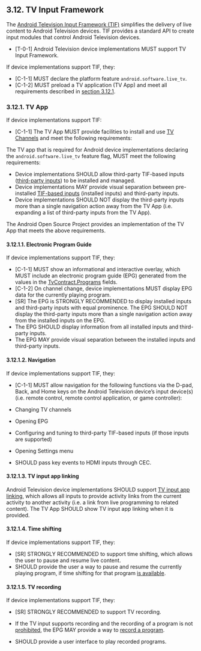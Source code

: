 ## 3.12\. TV Input Framework

The [Android Television Input Framework (TIF)](
http://source.android.com/devices/tv/index.html) simplifies the delivery of live
content to Android Television devices. TIF provides a standard API to create
input modules that control Android Television devices.

*    [T-0-1] Android Television device implementations MUST support TV Input
Framework.

If device implementations support TIF, they:

*    [C-1-1] MUST declare the platform feature `android.software.live_tv`.
*    [C-1-2] MUST preload a TV application (TV App) and meet all requirements
     described in [section 3.12.1](#3_12_tv-input-framework).


### 3.12.1\. TV App

If device implementations support TIF:

*    [C-1-1] The TV App MUST provide facilities to install and use [TV Channels](
http://developer.android.com/reference/android/media/tv/TvContract.Channels.html)
and meet the following requirements:

The TV app that is required for Android device implementations declaring the
`android.software.live_tv` feature flag, MUST meet the following requirements:

*   Device implementations SHOULD allow third-party TIF-based inputs
    ([third-party inputs](
    https://source.android.com/devices/tv/index.html#third-party_input_example))
    to be installed and managed.
*   Device implementations MAY provide visual separation between pre-installed
    [TIF-based inputs](
    https://source.android.com/devices/tv/index.html#tv_inputs)
    (installed inputs) and third-party inputs.
*   Device implementations SHOULD NOT display the third-party inputs more than a
    single navigation action away from the TV App (i.e. expanding a list of
    third-party inputs from the TV App).

The Android Open Source Project provides an implementation of the TV App that
meets the above requirements.

#### 3.12.1.1\. Electronic Program Guide

If device implementations support TIF, they:

*    [C-1-1] MUST show an informational and
interactive overlay, which MUST include an electronic program guide (EPG)
generated from the values in the [TvContract.Programs](
https://developer.android.com/reference/android/media/tv/TvContract.Programs.html)
fields.
*   [C-1-2] On channel change, device implementations MUST display EPG data for
    the currently playing program.
*   [SR] The EPG is STRONGLY RECOMMENDED to display installed inputs and
    third-party inputs with equal prominence. The EPG SHOULD NOT display the
    third-party inputs more than a single navigation action away from the
    installed inputs on the EPG.
*   The EPG SHOULD display information from all installed inputs and third-party
    inputs.
*   The EPG MAY provide visual separation between the installed inputs and
    third-party inputs.

#### 3.12.1.2\. Navigation

If device implementations support TIF, they:

*    [C-1-1] MUST allow navigation for the following functions via
the D-pad, Back, and Home keys on the Android Television device’s input
device(s) (i.e. remote control, remote control application, or game controller):

*   Changing TV channels
*   Opening EPG
*   Configuring and tuning to third-party TIF-based inputs (if those inputs are supported)
*   Opening Settings menu

*    SHOULD pass key events to HDMI inputs through CEC.

#### 3.12.1.3\. TV input app linking

Android Television device implementations SHOULD support
[TV input app linking](http://developer.android.com/reference/android/media/tv/TvContract.Channels.html#COLUMN_APP_LINK_INTENT_URI),
which allows all inputs to provide activity links from the current activity to
another activity (i.e. a link from live programming to related content). The TV
App SHOULD show TV input app linking when it is provided.

#### 3.12.1.4\. Time shifting

If device implementations support TIF, they:

*    [SR] STRONGLY RECOMMENDED to support time shifting, which allows the user
to pause and resume live content.
*    SHOULD provide the user a way to pause and resume the currently playing
program, if time shifting for that program [is available](
https://developer.android.com/reference/android/media/tv/TvInputManager.html#TIME_SHIFT_STATUS_AVAILABLE).

#### 3.12.1.5\. TV recording

If device implementations support TIF, they:

*    [SR] STRONGLY RECOMMENDED to support TV recording.
*    If the TV input supports recording and the recording of a program is not
[prohibited](
https://developer.android.com/reference/android/media/tv/TvContract.Programs.html#COLUMN_RECORDING_PROHIBITED),
the EPG MAY provide a way to [record a program](
https://developer.android.com/reference/android/media/tv/TvInputInfo.html#canRecord%28%29).

*    SHOULD provide a user interface to play recorded
programs.
